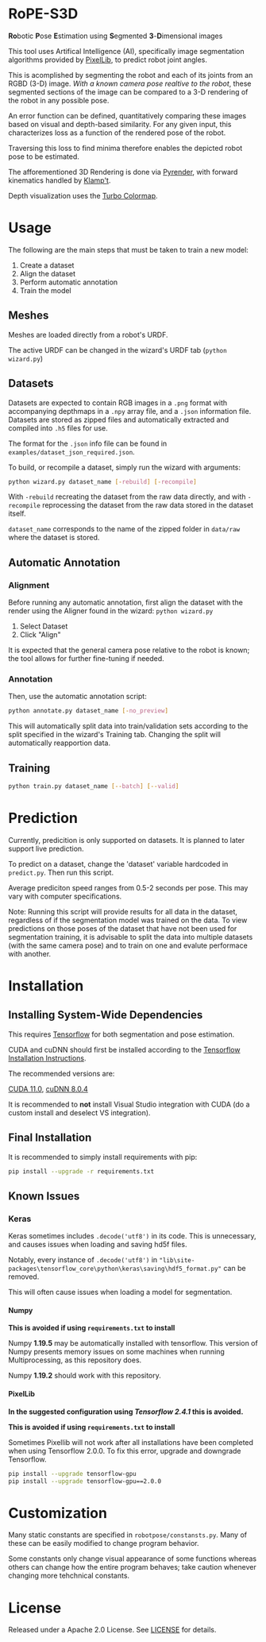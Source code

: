 # RoPE-S3D

**Ro**botic **P**ose **E**stimation using **S**egmented **3**-**D**imensional images

This tool uses Artifical Intelligence (AI), specifically image segmentation algorithms provided by [PixelLib](https://github.com/ayoolaolafenwa/PixelLib), to predict robot joint angles.

This is acomplished by segmenting the robot and each of its joints from an RGBD (3-D) image. *With a known camera pose realtive to the robot*, these segmented sections of the image can be compared to a 3-D rendering of the robot in any possible pose.

An error function can be defined, quantitatively comparing these images based on visual and depth-based similarity. For any given input, this characterizes loss as a function of the rendered pose of the robot.

Traversing this loss to find minima therefore enables the depicted robot pose to be estimated.

The afforementioned 3D Rendering is done via [Pyrender](https://github.com/mmatl/pyrender), with forward kinematics handled by [Klamp't](https://github.com/krishauser/Klampt).

Depth visualization uses the [Turbo Colormap](https://ai.googleblog.com/2019/08/turbo-improved-rainbow-colormap-for.html).

# Usage

The following are the main steps that must be taken to train a new model:
1. Create a dataset
2. Align the dataset
3. Perform automatic annotation
4. Train the model

## Meshes

Meshes are loaded directly from a robot's URDF.

The active URDF can be changed in the wizard's URDF tab (```python wizard.py```)

## Datasets

Datasets are expected to contain RGB images in a ```.png``` format with accompanying depthmaps in a ```.npy``` array file, and a ```.json``` information file. Datasets are stored as zipped files and automatically extracted and compiled into ```.h5``` files for use.

The format for the ```.json``` info file can be found in ```examples/dataset_json_required.json```.

To build, or recompile a dataset, simply run the wizard with arguments:
```bash
python wizard.py dataset_name [-rebuild] [-recompile]
```
With ```-rebuild``` recreating the dataset from the raw data directly, and with ```-recompile``` reprocessing the dataset from the raw data stored in the dataset itself.

```dataset_name``` corresponds to the name of the zipped folder in ```data/raw``` where the dataset is stored.

## Automatic Annotation

### Alignment

Before running any automatic annotation, first align the dataset with the render using the Aligner found in the wizard: ```python wizard.py```

1. Select Dataset
2. Click "Align"

It is expected that the general camera pose relative to the robot is known; the tool allows for further fine-tuning if needed.

### Annotation

Then, use the automatic annotation script:

```bash
python annotate.py dataset_name [-no_preview]
```

This will automatically split data into train/validation sets according to the split specified in the wizard's Training tab. Changing the split will automatically reapportion data.

## Training

```bash
python train.py dataset_name [--batch] [--valid]
```

# Prediction

Currently, predicition is only supported on datasets. It is planned to later support live prediction.

To predict on a dataset, change the 'dataset' variable hardcoded in ```predict.py```. Then run this script.

Average prediciton speed ranges from 0.5-2 seconds per pose. This may vary with computer specifications.

Note: Running this script will provide results for all data in the dataset, regardless of if the segmentation model was trained on the data. To view predictions on those poses of the dataset that have not been used for segmentation training, it is advisable to split the data into multiple datasets (with the same camera pose) and to train on one and evalute performace with another.

# Installation

## Installing System-Wide Dependencies

This requires [Tensorflow](https://github.com/tensorflow/tensorflow) for both segmentation and pose estimation.

CUDA and cuDNN should first be installed according to the [Tensorflow Installation Instructions](https://www.tensorflow.org/install).

The recommended versions are:

[CUDA 11.0](https://developer.nvidia.com/cuda-11.0-download-archive), [cuDNN 8.0.4](https://developer.nvidia.com/rdp/cudnn-archive)

It is recommended to **not** install Visual Studio integration with CUDA (do a custom install and deselect VS integration).

## Final Installation

It is recommended to simply install requirements with pip:
```bash
pip install --upgrade -r requirements.txt
```

## Known Issues

### Keras

Keras sometimes includes ```.decode('utf8')``` in its code. This is unnecessary, and causes issues when loading and saving hd5f files.

Notably, every instance of ```.decode('utf8')``` in ```"lib\site-packages\tensorflow_core\python\keras\saving\hdf5_format.py"``` can be removed.

This will often cause issues when loading a model for segmentation.

#### Numpy

**This is avoided if using ```requirements.txt``` to install**

Numpy **1.19.5** may be automatically installed with tensorflow. This version of Numpy presents memory issues on some machines when running Multiprocessing, as this repository does.

Numpy **1.19.2** should work with this repository.

#### PixelLib

**In the suggested configuration using *Tensorflow 2.4.1* this is avoided.**

**This is avoided if using ```requirements.txt``` to install**

Sometimes Pixellib will not work after all installations have been completed when using Tensorflow 2.0.0. To fix this error, upgrade and downgrade Tensorflow.

```bash
pip install --upgrade tensorflow-gpu
pip install --upgrade tensorflow-gpu==2.0.0
```

# Customization

Many static constants are specified in ```robotpose/constansts.py```. Many of these can be easily modified to change program behavior.

Some constants only change visual appearance of some functions whereas others can change how the entire program behaves; take caution whenever changing more tehchnical constants.

# License

Released under a Apache 2.0 License. See [LICENSE](https://github.com/jgraving/deepposekit/blob/master/LICENSE) for details.

